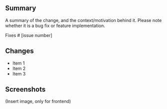 ## Summary

A summary of the change, and the context/motivation behind it. Please note whether it is a bug fix or feature implementation.

Fixes # [issue number]

## Changes

- Item 1
- Item 2
- Item 3

## Screenshots

(Insert image, only for frontend)
